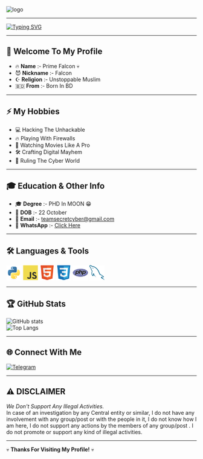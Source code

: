 <img src="https://graph.org/file/7f7dcc89135e7d6c64bbb.jpg" alt="logo" target="/blank">

---


[![Typing SVG](https://readme-typing-svg.herokuapp.com?color=%23F70B10&size=27&lines=I+Am+Prime+Falcon;+Not+Just+A+Name;It's+A+Brand;Welcome+To+My+Empire+💀)](https://git.io/typing-svg)

---

## 🖤 Welcome To My Profile  

- 🔥 **Name** :- Prime Falcon 💀  
- 😈 **Nickname** :- Falcon  
- ☪ **Religion** :- Unstoppable Muslim  
- 🇧🇩 **From** :- Born In BD  

---

## ⚡ My Hobbies  
- 💻 Hacking The Unhackable  
- 🔥 Playing With Firewalls  
- 🎥 Watching Movies Like A Pro  
- 🛠️ Crafting Digital Mayhem  
- 🎯 Ruling The Cyber World  

---

## 🎓 Education & Other Info  
- 🎓 **Degree** :- PHD In MOON 😁  
- 🎂 **DOB** :- 22 October  
- 📧 **Email** :- teamsecretcyber@gmail.com  
- 📱 **WhatsApp** :- [Click Here](https://wa.me/15123259728)  

---

## 🛠️ Languages & Tools  
<p align="left">
  <img src="https://raw.githubusercontent.com/devicons/devicon/master/icons/python/python-original.svg" alt="Python" width="40" height="40"/>  
  <img src="https://raw.githubusercontent.com/devicons/devicon/master/icons/javascript/javascript-original.svg" alt="JavaScript" width="40" height="40"/>  
  <img src="https://raw.githubusercontent.com/devicons/devicon/master/icons/html5/html5-original.svg" alt="HTML" width="40" height="40"/>  
  <img src="https://raw.githubusercontent.com/devicons/devicon/master/icons/css3/css3-original.svg" alt="CSS" width="40" height="40"/>  
  <img src="https://raw.githubusercontent.com/devicons/devicon/master/icons/php/php-original.svg" alt="PHP" width="40" height="40"/>  
  <img src="https://raw.githubusercontent.com/devicons/devicon/master/icons/mysql/mysql-original.svg" alt="MySQL" width="40" height="40"/>  
</p>

---

## 🏆 GitHub Stats  
![GitHub stats](https://github-readme-stats.vercel.app/api?username=Prime-Falcon&show_icons=true&theme=radical)  
![Top Langs](https://github-readme-stats.vercel.app/api/top-langs/?username=Prime-Falcon&layout=compact&theme=radical)  

---

## 🌐 Connect With Me  
[![Telegram](https://img.shields.io/badge/Telegram-blue?style=for-the-badge&logo=telegram)](https://t.me/Prime_Falcon_V2)  


---

## ⚠️ DISCLAIMER  
*We Don't Support Any Illegal Activities.*  
In case of an investigation by any Central entity or similar, I do not have any involvement with any group/post or with the people in it, I do not know how I am here, I do not support any actions by the members of any group/post .
I do not promote or support any kind of illegal activities.  

---

💀 **Thanks For Visiting My Profile!** 💀

